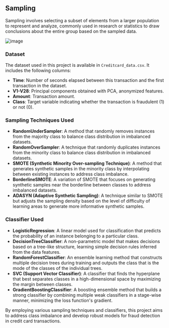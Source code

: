 ## Sampling

Sampling involves selecting a subset of elements from a larger population to represent and analyze, commonly used in research or statistics to draw conclusions about the entire group based on the sampled data.

![image](https://github.com/OjaswaniB/sampling_102103417/assets/118871180/a59634d5-c40d-4397-be29-cecb2b3a513b)

### Dataset

The dataset used in this project is available in `Creditcard_data.csv`. It includes the following columns:

- **Time**: Number of seconds elapsed between this transaction and the first transaction in the dataset.
- **V1-V28**: Principal components obtained with PCA, anonymized features.
- **Amount**: Transaction amount.
- **Class**: Target variable indicating whether the transaction is fraudulent (1) or not (0).

### Sampling Techniques Used

- **RandomUnderSampler**: A method that randomly removes instances from the majority class to balance class distribution in imbalanced datasets.
- **RandomOverSampler**: A technique that randomly duplicates instances from the minority class to balance class distribution in imbalanced datasets.
- **SMOTE (Synthetic Minority Over-sampling Technique)**: A method that generates synthetic samples in the minority class by interpolating between existing instances to address class imbalance.
- **BorderlineSMOTE**: A variation of SMOTE that focuses on generating synthetic samples near the borderline between classes to address imbalanced datasets.
- **ADASYN (Adaptive Synthetic Sampling)**: A technique similar to SMOTE but adjusts the sampling density based on the level of difficulty of learning areas to generate more informative synthetic samples.

### Classifier Used

- **LogisticRegression**: A linear model used for classification that predicts the probability of an instance belonging to a particular class.
- **DecisionTreeClassifier**: A non-parametric model that makes decisions based on a tree-like structure, learning simple decision rules inferred from the data features.
- **RandomForestClassifier**: An ensemble learning method that constructs multiple decision trees during training and outputs the class that is the mode of the classes of the individual trees.
- **SVC (Support Vector Classifier)**: A classifier that finds the hyperplane that best separates classes in a high-dimensional space by maximizing the margin between classes.
- **GradientBoostingClassifier**: A boosting ensemble method that builds a strong classifier by combining multiple weak classifiers in a stage-wise manner, minimizing the loss function's gradient.

By employing various sampling techniques and classifiers, this project aims to address class imbalance and develop robust models for fraud detection in credit card transactions.
